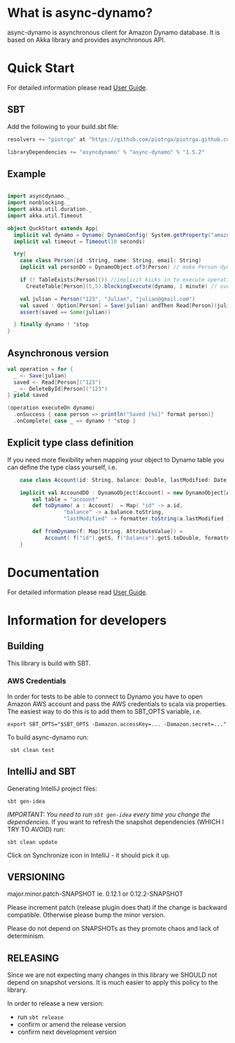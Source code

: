 What is async-dynamo?
=====================
async-dynamo is asynchronous client for Amazon Dynamo database. It is based on Akka library and provides asynchronous API.

Quick Start
===========
For detailed information please read [User Guide][user_guide].

SBT
---
Add the following to your build.sbt file:
```scala
resolvers += "piotrga" at "https://github.com/piotrga/piotrga.github.com/tree/master/maven-repo"

libraryDependencies += "asyncdynamo" % "async-dynamo" % "1.5.2"
```

Example
-------
```scala

import asyncdynamo._
import nonblocking._
import akka.util.duration._
import akka.util.Timeout

object QuckStart extends App{
  implicit val dynamo = Dynamo( DynamoConfig( System.getProperty("amazon.accessKey"), System.getProperty("amazon.secret"), tablePrefix = "devng_", endpointUrl = System.getProperty("dynamo.url", "https://dynamodb.eu-west-1.amazonaws.com") ), connectionCount = 3)
  implicit val timeout = Timeout(10 seconds)

  try{
    case class Person(id :String, name: String, email: String)
    implicit val personDO = DynamoObject.of3(Person) // make Person dynamo-enabled

    if (! TableExists[Person]()) //implicit kicks in to execute operation as blocking
      CreateTable[Person](5,5).blockingExecute(dynamo, 1 minute) // overriding implicit timeout

    val julian = Person("123", "Julian", "julian@gmail.com")
    val saved : Option[Person] = Save(julian) andThen Read[Person](julian.id) // implicit automatically executes and blocks for convenience
    assert(saved == Some(julian))

  } finally dynamo ! 'stop
}
```

Asynchronous version
--------------------
```scala
val operation = for {
  _ <- Save(julian)
  saved <- Read[Person]("123")
  _ <- DeleteById[Person]("123")
} yield saved

(operation executeOn dynamo)
  .onSuccess { case person => println("Saved [%s]" format person)}
  .onComplete{ case _ => dynamo ! 'stop }
```

Explicit type class definition
------------------------------
If you need more flexibility when mapping your object to Dynamo table you can define the type class yourself, i.e.
```scala
    case class Account(id: String, balance: Double, lastModified: Date)

    implicit val AccoundDO : DynamoObject[Account] = new DynamoObject[Account]{
        val table = "account"
        def toDynamo( a : Account)  = Map( "id" -> a.id,
                  "balance" -> a.balance.toString,
                  "lastModified" -> formatter.toString(a.lastModified )

        def fromDynamo(f: Map[String, AttributeValue]) =
            Account( f("id").getS, f("balance").getS.toDouble, formatter.parse(f("lastModified").getS) )
    }
```

Documentation
=============
For detailed information please read [User Guide][user_guide].

Information for developers
==========================

Building
--------
This library is build with SBT.

### AWS Credentials
In order for tests to be able to connect to Dynamo you have to open Amazon AWS account and pass the AWS credentials to scala via properties.
The easiest way to do this is to add them to SBT_OPTS variable, i.e.

    export SBT_OPTS="$SBT_OPTS -Damazon.accessKey=... -Damazon.secret=..."

To build async-dynamo run:

     sbt clean test

IntelliJ and SBT
----------------
Generating IntelliJ project files:

    sbt gen-idea

_IMPORTANT: You need to run `sbt gen-idea` every time you change the dependencies._
If you want to refresh the snapshot dependencies (WHICH I TRY TO AVOID) run:

    sbt clean update
Click on Synchronize icon in IntelliJ - it should pick it up.

VERSIONING
----------
major.minor.patch-SNAPSHOT
ie.
0.12.1
or
0.12.2-SNAPSHOT

Please increment patch (release plugin does that) if the change is backward compatible.
Otherwise please bump the minor version.

Please do not depend on SNAPSHOTs as they promote chaos and lack of determinism.

RELEASING
---------
Since we are not expecting many changes in this library we SHOULD not depend on snapshot versions.
It is much easier to apply this policy to the library.

In order to release a new version:
 - run `sbt release`
 - confirm or amend the release version
 - confirm next development version

[user_guide]: doc/user_guide.md "User Guide"
